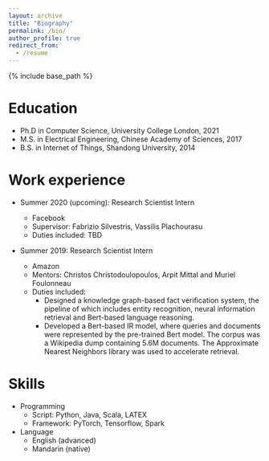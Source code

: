 ```yaml
---
layout: archive
title: "Biography"
permalink: /bio/
author_profile: true
redirect_from:
  - /resume
---
```


{% include base_path %}

Education
======
* Ph.D in Computer Science, University College London, 2021
* M.S. in Electrical Engineering, Chinese Academy of Sciences, 2017
* B.S. in Internet of Things, Shandong University, 2014

Work experience
======

* Summer 2020 (upcoming): Research Scientist Intern
  * Facebook
  * Supervisor: Fabrizio Silvestris, Vassilis Plachourasu
  * Duties included: TBD
  
* Summer 2019: Research Scientist Intern
  * Amazon 
  * Mentors: Christos Christodoulopoulos, Arpit Mittal and Muriel Foulonneau
  * Duties included: 
    * Designed a knowledge graph-based fact verification system, the pipeline of which includes entity recognition, neural information retrieval and Bert-based language reasoning.
    * Developed a Bert-based IR model, where queries and documents were represented by the pre-trained Bert model. The corpus was a Wikipedia dump containing 5.6M documents. The Approximate Nearest Neighbors library was used to accelerate retrieval. 
  
  
Skills
======
* Programming
  * Script: Python, Java, Scala, LATEX
  * Framework: PyTorch, Tensorflow, Spark
* Language
  * English (advanced)
  * Mandarin (native)
